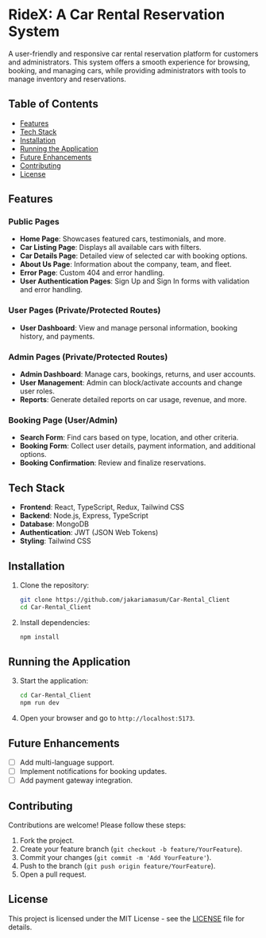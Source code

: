 # RideX: A Car Rental Reservation System

A user-friendly and responsive car rental reservation platform for customers and administrators. This system offers a smooth experience for browsing, booking, and managing cars, while providing administrators with tools to manage inventory and reservations.

## Table of Contents

- [Features](#features)
- [Tech Stack](#tech-stack)
- [Installation](#installation)
- [Running the Application](#running-the-application)
- [Future Enhancements](#future-enhancements)
- [Contributing](#contributing)
- [License](#license)

## Features

### Public Pages

- **Home Page**: Showcases featured cars, testimonials, and more.
- **Car Listing Page**: Displays all available cars with filters.
- **Car Details Page**: Detailed view of selected car with booking options.
- **About Us Page**: Information about the company, team, and fleet.
- **Error Page**: Custom 404 and error handling.
- **User Authentication Pages**: Sign Up and Sign In forms with validation and error handling.

### User Pages (Private/Protected Routes)

- **User Dashboard**: View and manage personal information, booking history, and payments.

### Admin Pages (Private/Protected Routes)

- **Admin Dashboard**: Manage cars, bookings, returns, and user accounts.
- **User Management**: Admin can block/activate accounts and change user roles.
- **Reports**: Generate detailed reports on car usage, revenue, and more.

### Booking Page (User/Admin)

- **Search Form**: Find cars based on type, location, and other criteria.
- **Booking Form**: Collect user details, payment information, and additional options.
- **Booking Confirmation**: Review and finalize reservations.

## Tech Stack

- **Frontend**: React, TypeScript, Redux, Tailwind CSS
- **Backend**: Node.js, Express, TypeScript
- **Database**: MongoDB
- **Authentication**: JWT (JSON Web Tokens)
- **Styling**: Tailwind CSS

## Installation

1. Clone the repository:

   ```bash
   git clone https://github.com/jakariamasum/Car-Rental_Client
   cd Car-Rental_Client
   ```

2. Install dependencies:
   ```bash
   npm install
   ```

## Running the Application

3. Start the application:

   ```bash
   cd Car-Rental_Client
   npm run dev
   ```

4. Open your browser and go to `http://localhost:5173`.

## Future Enhancements

- [ ] Add multi-language support.
- [ ] Implement notifications for booking updates.
- [ ] Add payment gateway integration.

## Contributing

Contributions are welcome! Please follow these steps:

1. Fork the project.
2. Create your feature branch (`git checkout -b feature/YourFeature`).
3. Commit your changes (`git commit -m 'Add YourFeature'`).
4. Push to the branch (`git push origin feature/YourFeature`).
5. Open a pull request.

## License

This project is licensed under the MIT License - see the [LICENSE](LICENSE) file for details.
